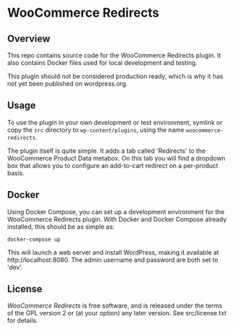 # WooCommerce Redirects #

## Overview ##

This repo contains source code for the WooCommerce Redirects plugin. It also contains Docker files used for local
development and testing.

This plugin should not be considered production ready, which is why it has not yet been published on wordpress.org.

## Usage ##

To use the plugin in your own development or test environment, symlink or copy the `src` directory to
`wp-content/plugins`, using the name `woocommerce-redirects`.

The plugin itself is quite simple. It adds a tab called 'Redirects' to the WooCommerce Product Data metabox. On this
tab you will find a dropdown box that allows you to configure an add-to-cart redirect on a per-product basis.
 
## Docker ##

Using Docker Compose, you can set up a development environment for the WooCommerce Redirects plugin. With Docker and
Docker Compose already installed, this should be as simple as:

    docker-compose up
    
This will launch a web server and install WordPress, making it available at http://localhost:8080. The admin username
and password are both set to 'dev'.

## License ##

*WooCommerce Redirects* is free software, and is released under the terms of the GPL version 2 or (at your option) any
later version. See src/license.txt for details.
